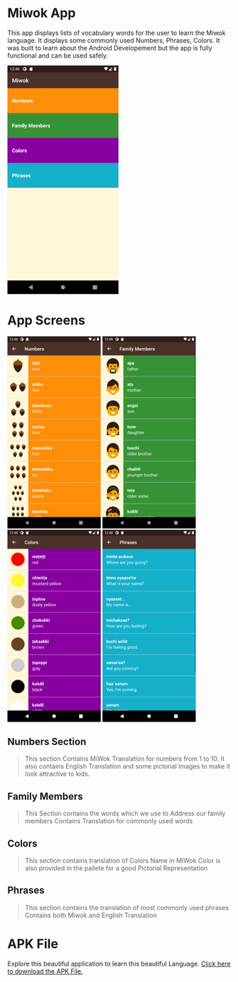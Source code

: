 # Miwok App
This app displays lists of vocabulary words for the user to learn the Miwok language.
It displays some commonly used Numbers, Phrases, Colors.
It was built to learn about the Android Developement but the app is fully functional and can be used safely.

<img src = "https://github.com/vmbansal2001/MiWok/blob/master/App%20ScreenShots/Screenshot_1626290192.png" width = 250>

# App Screens

<div>
<img src = "https://github.com/vmbansal2001/MiWok/blob/master/App%20ScreenShots/Screenshot_1626290324.png" width = 210>
<img src = "https://github.com/vmbansal2001/MiWok/blob/master/App%20ScreenShots/Screenshot_1626290331.png" width = 210>
<img src = "https://github.com/vmbansal2001/MiWok/blob/master/App%20ScreenShots/Screenshot_1626290335.png" width = 210>
<img src = "https://github.com/vmbansal2001/MiWok/blob/master/App%20ScreenShots/Screenshot_1626290338.png" width = 210>
</div>

## Numbers Section
> This section Contains MiWok Translation for numbers from 1 to 10.
> It also contains English Translation and some pictorial Images to make it look attractive to kids.

## Family Members
> This Section contains the words which we use to Address our family members
> Contains Translation for commonly used words

## Colors
> This section contains translation of Colors Name in MiWok
> Color is also provided in the pallete for a good Pictorial Representation

## Phrases
> This section contains the translation of most commonly used phrases
> Contains both Miwok and English Translation

# APK File
Explore this beautiful application to learn this beautiful Language.
<a href = "https://github.com/vmbansal2001/MiWok/raw/master/MiWok%20APK.apk">Click here to download the APK File.</a>
